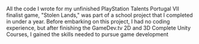 All the code I wrote for my unfinished PlayStation Talents Portugal VII finalist game, "Stolen Lands," was part of a school project that I completed in under a year. Before embarking on this project, I had no coding experience, but after finishing the GameDev.tv 2D and 3D Complete Unity Courses, I gained the skills needed to pursue game development

